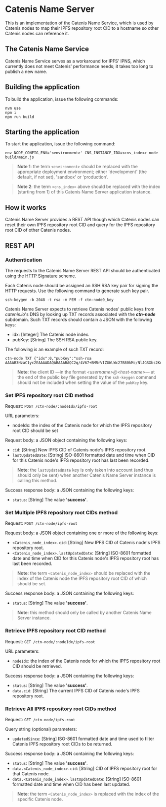 # Catenis Name Server

This is an implementation of the Catenis Name Service, which is used by Catenis nodes to map their IPFS repository root
 CID to a hostname so other Catenis nodes can reference it.
 
## The Catenis Name Service 

Catenis Name Service serves as a workaround for IPFS' IPNS, which currently does not meet Catenis' performance needs;
 it takes too long to publish a new name.
 
## Building the application

To build the application, issue the following commands:

```shell
nvm use
npm i
npm run build
```

## Starting the application

To start the application, issue the following command:

```shell
env NODE_CONFIG_ENV='<environment>' CNS_INSTANCE_IDX=<cns_index> node build/main.js
```

> **Note 1**: the term `<environment>` should be replaced with the appropriate deployment environment; either
 'development' (the default, if not set), 'sandbox' or 'production'.

> **Note 2**: the term `<cns_index>` above should be replaced with the index (starting from 1) of this Catenis Name Server
 application instance. 

## How it works

Catenis Name Server provides a REST API though which Catenis nodes can reset their own IPFS repository root CID
 and query for the IPFS repository root CID of other Catenis nodes.

## REST API

### Authentication

The requests to the Catenis Name Server REST API should be authenticated using the [HTTP Signature](https://github.com/joyent/node-http-signature)
 scheme.
 
Each Catenis node should be assigned an SSH RSA key pair for signing the HTTP requests. Use the following command to
 generate such key pair.

```shell
ssh-keygen -b 2048 -t rsa -m PEM -f ctn-node0_key
```

Catenis Name Server expects to retrieve Catenis nodes' public keys from *catenis.io*'s DNS by looking up TXT records
 associated with the ***ctn-node*** subdomain. Such TXT records should contain a JSON with the following keys:
- idx: \[Integer\] The Catenis node index.
- pubKey: \[String\] The SSH RSA public key.

The following is an example of such TXT record:

```text
ctn-node TXT {"idx":0,"pubKey":"ssh-rsa AAAAB3NzaC1yc2EAAAADAQABAAABAQC2q/4V67+BMRrVIZGWLWc27B80kMc/NlJGSXbs2KuN4bmK4iyPA0ycTxavrb1y9eFIXg/ZM613DpeEsK7uaU9wtRZxaI1hFY3oWiEx28gU8Jh4XnBHgSNl4LibAKZIiOtiHOAqCAYUpQuU+j8Kr4GNKzP+QuuwQbOkEpImwv01Mpq+lUpqyvhL0GqMfQNaYvSjV02OZtRcHqQ1CfIuWxfs+iAht1WrW6C4+KZsaRbmZG63ujmvLIwG7zdV3y5NW9NUdoJTM59EHHOQ5yFn985C8Q5QUwnk544TZsMJJ4szVELWSzlrzGFpZfCygkEJmAJVAq+KRBQe/4z6PDfX1qIR"}
```

> **Note**: the client ID —in the format *&lt;username>@&lt;host-name>*— at the end of the public key file generated by
 the `ssh-keygen` command should not be included when setting the value of the `pubKey` key.  

### Set IPFS repository root CID method

Request: `POST /ctn-node/:nodeIdx/ipfs-root`

URL parameters:
- nodeIdx: the index of the Catenis node for which the IPFS repository root CID should be set

Request body: a JSON object containing the following keys:
- `cid`: \[String\] New IPFS CID of Catenis node's IPFS repository root.
- `lastUpdatedDate`: \[String\] ISO-8601 formatted date and time when CID for this Catenis node's IPFS repository root has last been recorded.

> **Note**: the `lastUpdatedDate` key is only taken into account (and thus should only be sent) when another Catenis
 Name Server instance is calling this method.

Success response body: a JSON containing the following keys:
- `status`: \[String\] The value **'success'**.

### Set Multiple IPFS repository root CIDs method

Request: `POST /ctn-node/ipfs-root`

Request body: a JSON object containing one or more of the following keys:
- `<Catenis_node_index>.cid`: \[String\] New IPFS CID of Catenis node's IPFS repository root.
- `<Catenis_node_index>.lastUpdatedDate`: \[String\] ISO-8601 formatted date and time when CID for this Catenis node's IPFS repository root has last been recorded.

> **Note**: the term `<Catenis_node_index>` should be replaced with the index of the Catenis node the IPFS repository
 root CID of which should be set.
 
Success response body: a JSON containing the following keys:
- `status`: \[String\] The value **'success'**.

> **Note**: this method should only be called by another Catenis Name Server instance.

### Retrieve IPFS repository root CID method

Request: `GET /ctn-node/:nodeIdx/ipfs-root`

URL parameters:
- `nodeIdx`: the index of the Catenis node for which the IPFS repository root CID should be retrieved.

Success response body: a JSON containing the following keys:
- `status`: \[String\] The value **'success'**.
- `data.cid`: \[String\] The current IPFS CID of Catenis node's IPFS repository root.

### Retrieve All IPFS repository root CIDs method

Request: `GET /ctn-node/ipfs-root`

Query string (optional) parameters:
- `updatedSince`: \[String\] ISO-8601 formatted date and time used to filter Catenis IPFS repository root CIDs to be returned.

Success response body: a JSON containing the following keys:
- `status`: \[String\] The value **'success'**.
- `data.<Catenis_node_index>.cid`: \[String\] CID of IPFS repository root for that Catenis node.
- `data.<Catenis_node_index>.lastUpdatedDate`: \[String\] ISO-8601 formatted date and time when CID has been last updated.

> **Note**: the term `<Catenis_node_index>` is replaced with the index of the specific Catenis node.
